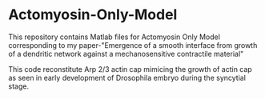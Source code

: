 # Actomyosin-Only-Model
This repository contains Matlab files for Actomyosin Only Model corresponding
to my paper-"Emergence of a smooth interface from growth of a dendritic network against a mechanosensitive contractile material"

This code reconstitute Arp 2/3 actin cap mimicing the growth of actin cap as seen in early development of Drosophila embryo during the syncytial stage.
